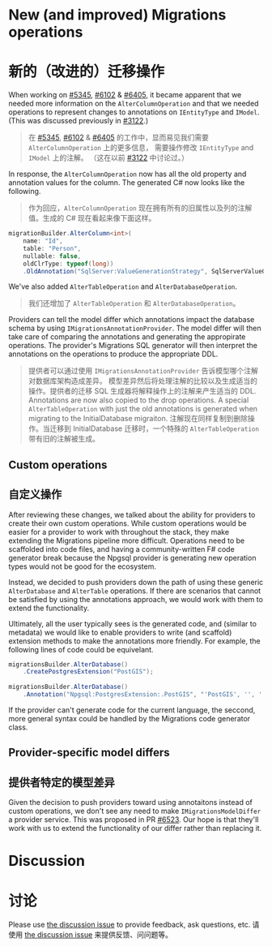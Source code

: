 New (and improved) Migrations operations
========================================
新的（改进的）迁移操作
====================
When working on [#5345][1], [#6102][2] & [#6405][3], it became apparent that we needed more information on the
`AlterColumnOperation` and that we needed operations to represent changes to annotations on `IEntityType` and `IModel`.
(This was discussed previously in [#3122][4].)
> 在 [#5345][1], [#6102][2] & [#6405][3] 的工作中，显而易见我们需要 `AlterColumnOperation` 上的更多信息，
需要操作修改 `IEntityType` and `IModel` 上的注解。
（这在以前 [#3122][4] 中讨论过。）

In response, the `AlterColumnOperation` now has all the old property and annotation values for the column. The generated
C# now looks like the following.
>作为回应，`AlterColumnOperation` 现在拥有所有的旧属性以及列的注解值。生成的 C# 现在看起来像下面这样。

```C#
migrationBuilder.AlterColumn<int>(
    name: "Id",
    table: "Person",
    nullable: false,
    oldClrType: typeof(long))
    .OldAnnotation("SqlServer:ValueGenerationStrategy", SqlServerValueGenerationStrategy.IdentityColumn);
```

We've also added `AlterTableOperation` and `AlterDatabaseOperation`.
>我们还增加了 `AlterTableOperation` 和 `AlterDatabaseOperation`。

Providers can tell the model differ which annotations impact the database schema by using
`IMigrationsAnnotationProvider`. The model differ will then take care of comparing the annotations and generating the
appropirate operations. The provider's Migrations SQL generator will then interpret the annotations on the operations to
produce the appropriate DDL.
>提供者可以通过使用 `IMigrationsAnnotationProvider` 告诉模型哪个注解对数据库架构造成差异。
模型差异然后将处理注解的比较以及生成适当的操作。提供者的迁移 SQL 生成器将解释操作上的注解来产生适当的 DDL.
Annotations are now also copied to the drop operations. A special `AlterTableOperation` with just the old annotations
is generated when migrating to the InitialDatabase migraiton.
>注解现在同样复制到删除操作。当迁移到 InitialDatabase 迁移时，一个特殊的 `AlterTableOperation` 带有旧的注解被生成。

Custom operations
-----------------
自定义操作
----------
After reviewing these changes, we talked about the ability for providers to create their own custom operations. While
custom operations would be easier for a provider to work with throughout the stack, they make extending the Migrations
pipeline more difficult. Operations need to be scaffolded into code files, and having a community-written F# code
generator break because the Npgsql provider is generating new operation types would not be good for the ecosystem.

Instead, we decided to push providers down the path of using these generic `AlterDatabase` and `AlterTable` operations.
If there are scenarios that cannot be satisfied by using the annotations approach, we would work with them to extend the
functionality.

Ultimately, all the user typically sees is the generated code, and (similar to metadata) we would like to enable
providers to write (and scaffold) extension methods to make the annotations more friendly. For example, the following
lines of code could be equivelant.

```C#
migrationsBuilder.AlterDatabase()
    .CreatePostgresExtension("PostGIS");
    
migrationsBuilder.AlterDatabase()
    .Annotation("Npgsql:PostgresExtension:.PostGIS", "'PostGIS', '', ''");
```

If the provider can't generate code for the current language, the seccond, more general syntax could be handled by the
Migrations code generator class.

Provider-specific model differs
-------------------------------
提供者特定的模型差异
-------------------
Given the decision to push providers toward using annotaitons instead of custom operations, we don't see any need to
make `IMigrationsModelDiffer` a provider service. This was proposed in PR [#6523][5]. Our hope is that they'll work with
us to extend the functionality of our differ rather than replacing it.

Discussion
==========
讨论
====
Please use [the discussion issue][6] to provide feedback, ask questions, etc.
请使用 [the discussion issue][6] 来提供反馈、问问题等。

  [1]: https://github.com/aspnet/EntityFramework/issues/5345
  [2]: https://github.com/aspnet/EntityFramework/issues/6102
  [3]: https://github.com/aspnet/EntityFramework/issues/6405
  [4]: https://github.com/aspnet/EntityFramework/issues/3122
  [5]: https://github.com/aspnet/EntityFramework/pull/6523
  [6]: https://github.com/aspnet/EntityFramework/issues/6547
